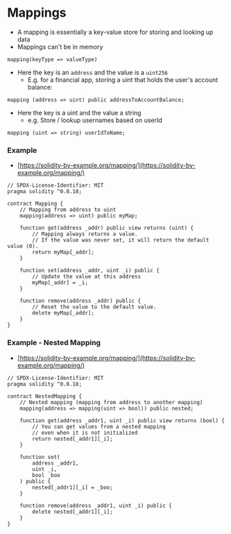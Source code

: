 # Mappings

* A mapping is essentially a key-value store for storing and looking up data
* Mappings can't be in memory

```solidity
mapping(keyType => valueType)
```

* Here the key is an `address` and the value is a `uint256`
  * E.g. for a financial app, storing a uint that holds the user's account balance:

```solidity
mapping (address => uint) public addressToAccountBalance;
```

* Here the key is a uint and the value a string
  * e.g. Store / lookup usernames based on userId

```solidity
mapping (uint => string) userIdToName;
```

### Example

* [https://solidity-by-example.org/mapping/](https://solidity-by-example.org/mapping/)

```solidity
// SPDX-License-Identifier: MIT
pragma solidity ^0.8.18;

contract Mapping {
    // Mapping from address to uint
    mapping(address => uint) public myMap;

    function get(address _addr) public view returns (uint) {
        // Mapping always returns a value.
        // If the value was never set, it will return the default value (0).
        return myMap[_addr];
    }

    function set(address _addr, uint _i) public {
        // Update the value at this address
        myMap[_addr] = _i;
    }

    function remove(address _addr) public {
        // Reset the value to the default value.
        delete myMap[_addr];
    }
}
```



### Example - Nested Mapping

* [https://solidity-by-example.org/mapping/](https://solidity-by-example.org/mapping/)

```solidity
// SPDX-License-Identifier: MIT
pragma solidity ^0.8.18;

contract NestedMapping {
    // Nested mapping (mapping from address to another mapping)
    mapping(address => mapping(uint => bool)) public nested;

    function get(address _addr1, uint _i) public view returns (bool) {
        // You can get values from a nested mapping
        // even when it is not initialized
        return nested[_addr1][_i];
    }

    function set(
        address _addr1,
        uint _i,
        bool _boo
    ) public {
        nested[_addr1][_i] = _boo;
    }

    function remove(address _addr1, uint _i) public {
        delete nested[_addr1][_i];
    }
}
```
